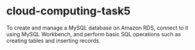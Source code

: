 # cloud-computing-task5
To create and manage a MySQL database on Amazon RDS, connect to it using MySQL Workbench, and perform basic SQL operations such as creating tables and inserting records.
